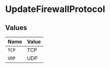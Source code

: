 # UpdateFirewallProtocol


## Values

| Name  | Value |
| ----- | ----- |
| `TCP` | TCP   |
| `UDP` | UDP   |
